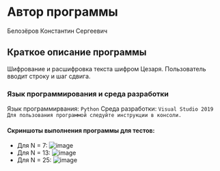 # Автор программы
Белозёров Константин Сергеевич

## Краткое описание программы
Шифрование и расшифровка текста шифром Цезаря. Пользователь вводит строку и шаг сдвига. 

### Язык программирования и среда разработки
Язык программирвания: ` Python `
Среда разработки: ` Visual Studio 2019 `
`Для пользования программой следуйте инструкции в консоли.`

#### Скриншоты выполнения программы для тестов:
- Для N = 7: ![image](https://user-images.githubusercontent.com/114245476/207730711-8ca94997-731b-49c1-bc40-979820a42036.png)
- Для N = 13: ![image](https://user-images.githubusercontent.com/114245476/207730880-f840912b-3e1d-4153-83ea-8f3383056e66.png)
- Для N = 25: ![image](https://user-images.githubusercontent.com/114245476/207731000-3c57094a-1e1f-4e41-a052-e74592889807.png)
